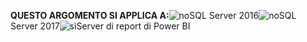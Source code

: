 **QUESTO ARGOMENTO SI APPLICA A:**![no](media/no.png)SQL Server 2016![no](media/no.png)SQL Server 2017![sì](media/yes.png)Server di report di Power BI